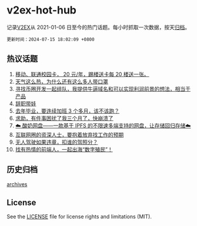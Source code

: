 # v2ex-hot-hub

 记录[V2EX](https://www.v2ex.com/)从 2021-01-06 日至今的热门话题。每小时抓取一次数据，按天[归档](archives)。

`更新时间：2024-07-15 18:02:09 +0800`

## 热议话题

1. [移动、联通校园卡， 20 元/年，踢楼送卡每 20 楼送一张。](https://www.v2ex.com/t/1057218)
1. [天气这么热，为什么还有这么多人带口罩](https://www.v2ex.com/t/1057288)
1. [寻找币圈开发一起组队，我提供牛逼域名和可以实现利润前景的想法，相当于产品](https://www.v2ex.com/t/1057277)
1. [辞职带娃](https://www.v2ex.com/t/1057280)
1. [去年毕业，要连续加班 3 个多月，该不该跑？](https://www.v2ex.com/t/1057234)
1. [求助，有件事困扰了我三个月了，快崩溃了](https://www.v2ex.com/t/1057460)
1. [☁️ 酸奶网盘——一款基于 IPFS 的不限速多端支持的网盘，让存储回归存储☁️](https://www.v2ex.com/t/1057302)
1. [互联网圈的资深人士，要抱着放弃找工作的预期](https://www.v2ex.com/t/1057383)
1. [无人驾驶如果违章，扣谁的驾照分？](https://www.v2ex.com/t/1057338)
1. [找有热情的前端人，一起出海“数字殖民”！](https://www.v2ex.com/t/1057408)

## 历史归档

[archives](archives)

## License

See the [LICENSE](LICENSE) file for license rights and limitations (MIT).
